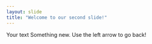 ```yaml
---
layout: slide
title: "Welcome to our second slide!"
---
```

Your text
Something new. Use the left arrow to go back!
